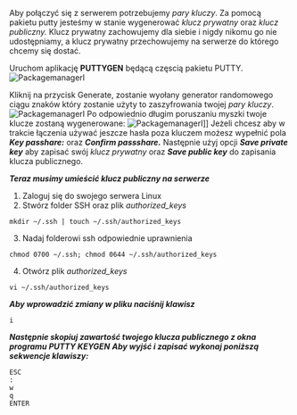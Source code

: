 Aby połączyć się z serwerem potrzebujemy *pary kluczy*. Za pomocą pakietu putty jesteśmy w stanie wygenerować *klucz prywatny* oraz *klucz publiczny.* Klucz prywatny zachowujemy dla siebie i nigdy nikomu go nie udostępniamy, a klucz prywatny przechowujemy na serwerze do którego chcemy się dostać. 

Uruchom aplikację **PUTTYGEN** będącą częscią pakietu PUTTY. 
![PackagemanagerI](2_3_4_putty.png)

Kliknij na przycisk Generate, zostanie wyołany generator randomowego ciągu znaków który zostanie użyty to zaszyfrowania twojej *pary kluczy*. 
![PackagemanagerI](2_3_5_putty.png)
Po odpowiednio długim poruszaniu myszki twoje klucze zostaną wygenerowane:
![PackagemanagerI](2_3_6_putty.png)]]
Jeżeli chcesz aby w trakcie łączenia używać jeszcze hasła poza kluczem możesz wypełnić pola ***Key passhare:*** oraz ***Confirm passshare.*** Następnie użyj opcji ***Save private key*** aby zapisać swój *klucz prywatny* oraz ***Save public key*** do zapisania klucza publicznego. 

***Teraz musimy umieścić klucz publiczny na serwerze*** 
1. Zaloguj się do swojego serwera Linux
2. Stwórz folder SSH oraz plik *authorized_keys*
```
mkdir ~/.ssh | touch ~/.ssh/authorized_keys
```

3. Nadaj folderowi ssh odpowiednie uprawnienia
```
chmod 0700 ~/.ssh; chmod 0644 ~/.ssh/authorized_keys
```

4. Otwórz plik *authorized_keys*
```
vi ~/.ssh/authorized_keys
```

***Aby wprowadzić zmiany w pliku naciśnij klawisz***
```
i
```
***Następnie skopiuj zawartość twojego klucza publicznego z okna programu PUTTY KEYGEN***
***Aby wyjść i zapisać wykonaj poniższą sekwencje klawiszy:***

```
ESC
:
w
q
ENTER
```

